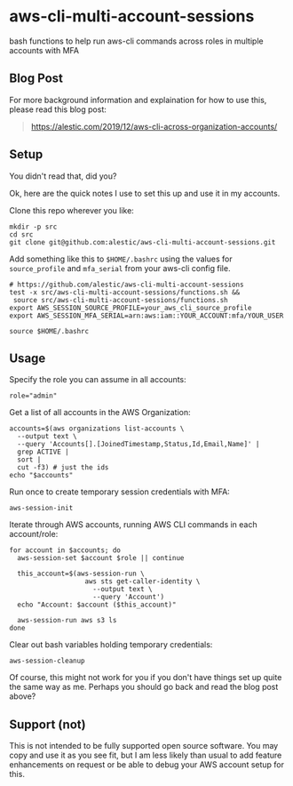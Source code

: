 # aws-cli-multi-account-sessions

bash functions to help run aws-cli commands across roles in multiple
accounts with MFA

## Blog Post

For more background information and explaination for how to use this,
please read this blog post:

> <https://alestic.com/2019/12/aws-cli-across-organization-accounts/>

## Setup

You didn't read that, did you?

Ok, here are the quick notes I use to set this up and use it in my
accounts.

Clone this repo wherever you like:

    mkdir -p src
    cd src
    git clone git@github.com:alestic/aws-cli-multi-account-sessions.git

Add something like this to `$HOME/.bashrc` using the values for
`source_profile` and `mfa_serial` from your aws-cli config file.

    # https://github.com/alestic/aws-cli-multi-account-sessions
    test -x src/aws-cli-multi-account-sessions/functions.sh &&
     source src/aws-cli-multi-account-sessions/functions.sh
    export AWS_SESSION_SOURCE_PROFILE=your_aws_cli_source_profile
    export AWS_SESSION_MFA_SERIAL=arn:aws:iam::YOUR_ACCOUNT:mfa/YOUR_USER

    source $HOME/.bashrc

## Usage

Specify the role you can assume in all accounts:

    role="admin"

Get a list of all accounts in the AWS Organization:

    accounts=$(aws organizations list-accounts \
      --output text \
      --query 'Accounts[].[JoinedTimestamp,Status,Id,Email,Name]' |
      grep ACTIVE |
      sort |
      cut -f3) # just the ids
    echo "$accounts"

Run once to create temporary session credentials with MFA:

    aws-session-init

Iterate through AWS accounts, running AWS CLI commands in each
account/role:

    for account in $accounts; do
      aws-session-set $account $role || continue

      this_account=$(aws-session-run \
                       aws sts get-caller-identity \
                         --output text \
                         --query 'Account')
      echo "Account: $account ($this_account)"

      aws-session-run aws s3 ls
    done

Clear out bash variables holding temporary credentials:

    aws-session-cleanup

Of course, this might not work for you if you don't have things set up
quite the same way as me. Perhaps you should go back and read the blog
post above?

## Support (not)

This is not intended to be fully supported open source software. You
may copy and use it as you see fit, but I am less likely than usual to
add feature enhancements on request or be able to debug your AWS
account setup for this.
